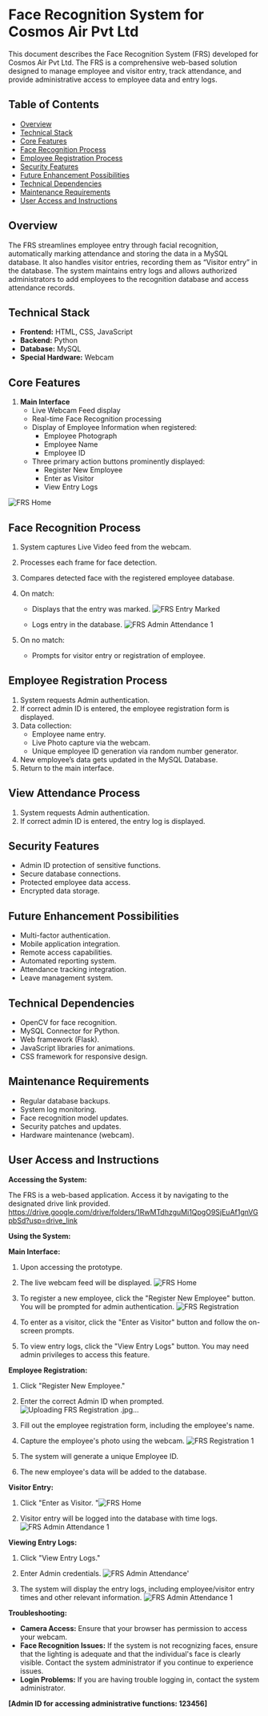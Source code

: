 # Face Recognition System for Cosmos Air Pvt Ltd

This document describes the Face Recognition System (FRS) developed for Cosmos Air Pvt Ltd. The FRS is a comprehensive web-based solution designed to manage employee and visitor entry, track attendance, and provide administrative access to employee data and entry logs.

## Table of Contents

*   [Overview](#overview)
*   [Technical Stack](#technical-stack)
*   [Core Features](#core-features)
*   [Face Recognition Process](#face-recognition-process)
*   [Employee Registration Process](#employee-registration-process)
*   [Security Features](#security-features)
*   [Future Enhancement Possibilities](#future-enhancement-possibilities)
*   [Technical Dependencies](#technical-dependencies)
*   [Maintenance Requirements](#maintenance-requirements)
*   [User Access and Instructions](#user-access-and-instructions)

## Overview

The FRS streamlines employee entry through facial recognition, automatically marking attendance and storing the data in a MySQL database. It also handles visitor entries, recording them as “Visitor entry” in the database. The system maintains entry logs and allows authorized administrators to add employees to the recognition database and access attendance records.

## Technical Stack

*   **Frontend:** HTML, CSS, JavaScript
*   **Backend:** Python
*   **Database:** MySQL
*   **Special Hardware:** Webcam

## Core Features

1.  **Main Interface**
    *   Live Webcam Feed display
    *   Real-time Face Recognition processing
    *   Display of Employee Information when registered:
        *   Employee Photograph
        *   Employee Name
        *   Employee ID
    *   Three primary action buttons prominently displayed:
        *   Register New Employee
        *   Enter as Visitor
        *   View Entry Logs
     
   ![FRS Home](https://github.com/user-attachments/assets/20a61d01-69b4-4b01-a226-da14e35d87b9)


## Face Recognition Process

1.  System captures Live Video feed from the webcam.
2.  Processes each frame for face detection.
3.  Compares detected face with the registered employee database.
4.  On match:
    *   Displays that the entry was marked.  ![FRS Entry Marked](https://github.com/user-attachments/assets/105c39fc-924b-49b5-9aba-d64ed50d2929)

    *   Logs entry in the database.  ![FRS Admin Attendance 1](https://github.com/user-attachments/assets/b5e3394e-f51c-47cb-999c-c426603250b7)

5.  On no match:
    *   Prompts for visitor entry or registration of employee.

## Employee Registration Process

1.  System requests Admin authentication.
2.  If correct admin ID is entered, the employee registration form is displayed.
3.  Data collection:
    *   Employee name entry.
    *   Live Photo capture via the webcam.
    *   Unique employee ID generation via random number generator.
4.  New employee’s data gets updated in the MySQL Database.
5.  Return to the main interface.

## View Attendance Process

1.  System requests Admin authentication.
2.  If correct admin ID is entered, the entry log is displayed.

## Security Features

*   Admin ID protection of sensitive functions.
*   Secure database connections.
*   Protected employee data access.
*   Encrypted data storage. 

## Future Enhancement Possibilities

*   Multi-factor authentication.
*   Mobile application integration.
*   Remote access capabilities.
*   Automated reporting system.
*   Attendance tracking integration.
*   Leave management system.

## Technical Dependencies

*   OpenCV for face recognition.
*   MySQL Connector for Python.
*   Web framework (Flask).
*   JavaScript libraries for animations.
*   CSS framework for responsive design.

## Maintenance Requirements

*   Regular database backups.
*   System log monitoring.
*   Face recognition model updates.
*   Security patches and updates.
*   Hardware maintenance (webcam).

## User Access and Instructions

**Accessing the System:**

The FRS is a web-based application. Access it by navigating to the designated drive link provided.
https://drive.google.com/drive/folders/1RwMTdhzguMi1QpgO9SjEuAf1gnVGpbSd?usp=drive_link

**Using the System:**

**Main Interface:**

1.  Upon accessing the prototype. 
2.  The live webcam feed will be displayed.  ![FRS Home](https://github.com/user-attachments/assets/31e77cb2-e006-4046-8c89-da23ae7713aa)

3.  To register a new employee, click the "Register New Employee" button. You will be prompted for admin authentication.  ![FRS Registration ](https://github.com/user-attachments/assets/e2e72b7e-4391-4dc2-a1a7-8ae5cad5280b)

4.  To enter as a visitor, click the "Enter as Visitor" button and follow the on-screen prompts.
5.  To view entry logs, click the "View Entry Logs" button. You may need admin privileges to access this feature.

**Employee Registration:**

1.  Click "Register New Employee."
2.  Enter the correct Admin ID when prompted.![Uploading FRS Registration .jpg…]()

3.  Fill out the employee registration form, including the employee's name.
4.  Capture the employee's photo using the webcam.  ![FRS Registration 1 ](https://github.com/user-attachments/assets/3a3242c3-a773-4b7a-b606-f9317a26e989)

5.  The system will generate a unique Employee ID.
6.  The new employee's data will be added to the database.

**Visitor Entry:**

1.  Click "Enter as Visitor.  "![FRS Home](https://github.com/user-attachments/assets/0b148cf4-6a5a-4cb2-b458-919cf3beae35)
 
2.  Visitor entry will be logged into the database with time logs.  ![FRS Admin Attendance 1](https://github.com/user-attachments/assets/dac6c0a9-0f52-4f4b-a8ca-4930abd25ba8)


**Viewing Entry Logs:**

1.  Click "View Entry Logs."
2.  Enter Admin credentials.  ![FRS Admin Attendance'](https://github.com/user-attachments/assets/04a26754-f7ba-4a26-ace2-b849984f7334)

3.  The system will display the entry logs, including employee/visitor entry times and other relevant information.  ![FRS Admin Attendance 1](https://github.com/user-attachments/assets/9f739809-9af3-4fb0-a6f9-2d27bc65460e)


**Troubleshooting:**

*   **Camera Access:** Ensure that your browser has permission to access your webcam.
*   **Face Recognition Issues:** If the system is not recognizing faces, ensure that the lighting is adequate and that the individual's face is clearly visible. Contact the system administrator if you continue to experience issues.
*   **Login Problems:** If you are having trouble logging in, contact the system administrator.



**[Admin ID for accessing administrative functions: 123456]**
